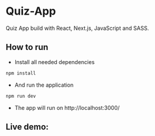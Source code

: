 # Quiz-App
Quiz App build with React, Next.js, JavaScript and  SASS.

## How to run
- Install all needed dependencies
```js
npm install
```
- And run the application
```js
npm run dev
```
- The app will run on http://localhost:3000/

## Live demo: 